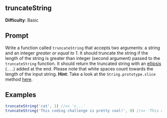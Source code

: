## truncateString

**Difficulty**: Basic 

## Prompt 

Write a function called `truncateString` that accepts two arguments: a string and an integer *greater or equal to 1*. It should truncate the string if the length of the string is greater than integer (second argument) passed to the `truncateString` function. It should return the truncated string with an [ellipsis](https://en.wikipedia.org/wiki/Ellipsis) (`...`) added at the end. Please note that white spaces count towards the length of the input string. **Hint**: Take a look at the `String.prototype.slice` method [here](https://developer.mozilla.org/en-US/docs/Web/JavaScript/Reference/Global_Objects/String/slice).

## Examples

```js
truncateString('cat', 1) //=> 'c...'
truncateString('This coding challenge is pretty cool!', 9) //=> 'This codi...'
```
